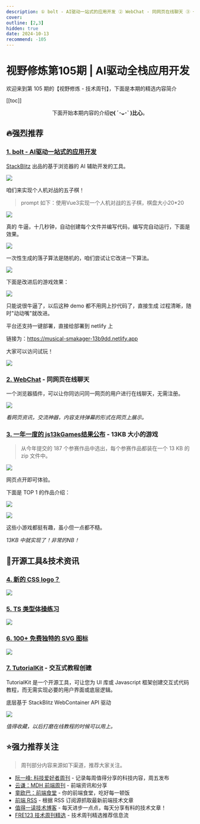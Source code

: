 ```yaml
---
description: ① bolt - AI驱动一站式的应用开发 ② WebChat - 同网页在线聊天 ③ 一年一度的 js13kGames结果公布 - 13KB 大小的游戏 ④ 新的 CSS logo？ ⑤ TS 类型体操练习 ⑥ 100+ 免费独特的 SVG 图标 ⑦ TutorialKit - 交互式教程创建
cover:
outline: [2,3]
hidden: true
date: 2024-10-13
recommend: -105
---
```


# 视野修炼第105期 | AI驱动全栈应用开发

欢迎来到第 105 期的【视野修炼 - 技术周刊】，下面是本期的精选内容简介

[[toc]]

<center>

下面开始本期内容的介绍**ღ( ´･ᴗ･` )比心**。

</center>

## 🔥强烈推荐
### [1. bolt - AI驱动一站式的应用开发](https://mp.weixin.qq.com/s/SbilYh8j7JOcNeFC-hBcVw)
[StackBlitz](https://stackblitz.com/connect/41692973) 出品的基于浏览器的 AI 辅助开发的工具。

![](https://cdn.upyun.sugarat.top/mdImg/sugar/cce3adbdec12ec50e54038a684bf220c)

咱们来实现个人机对战的五子棋！

>prompt 如下：使用Vue3实现一个人机对战的五子棋，棋盘大小20*20

![](https://cdn.upyun.sugarat.top/mdImg/sugar/750ab24bf4160a697a14e835b01c29cc)

真的 牛逼，十几秒钟，自动创建每个文件并编写代码，编写完自动运行，下面是效果。

![](https://cdn.upyun.sugarat.top/mdImg/sugar/7c8064c7d324fcfb5712f991a0710a05)

一次性生成的落子算法是随机的，咱们尝试让它改进一下算法。

![](https://cdn.upyun.sugarat.top/mdImg/sugar/168af03362e5669745631e76c38ce9d4)

下面是改进后的游戏效果：

![](https://cdn.upyun.sugarat.top/mdImg/sugar/2c30cc50b493a46a7e1baea38d8d7dfb)

只能说很牛逼了，以后这种 demo 都不用网上抄代码了，直接生成 过程清晰，随时"动动嘴"就改进。

平台还支持一键部署，直接给部署到 netlify 上

链接为：https://musical-smakager-13b9dd.netlify.app

大家可以访问试玩！

![](https://cdn.upyun.sugarat.top/mdImg/sugar/e7ec627dfb0a2498a80997dde63f8680)

### [2. WebChat](https://github.com/molvqingtai/WebChat) - 同网页在线聊天

一个浏览器插件，可以让你同访问同一网页的用户进行在线聊天，无需注册。

![](https://cdn.upyun.sugarat.top/mdImg/sugar/18391931671393c28218470f6e89cf49)

*看网页资讯，交流神器，内容支持弹幕的形式在网页上展示。*

### [3. 一年一度的 js13kGames结果公布](https://js13kgames.com/2024/blog/winners-announced) - 13KB 大小的游戏

>从今年提交的 187 个参赛作品中选出，每个参赛作品都装在一个 13 KB 的 zip 文件中。

![](https://cdn.upyun.sugarat.top/mdImg/sugar/36586cae26cba169c0f65e55a3d01979)

网页点开即可体验。

下面是 TOP 1 的作品介绍：

![](https://cdn.upyun.sugarat.top/mdImg/sugar/272aa7c34c9c1e3a7877ed7fa1c66fc8)

![](https://cdn.upyun.sugarat.top/mdImg/sugar/b7e14a99ed66fc801def18d1a3ec29a9)

这些小游戏都挺有趣，虽小但一点都不糙。

*13KB 中就实现了！非常的NB！*

## 🔧开源工具&技术资讯
### [4. 新的 CSS logo？](https://mp.weixin.qq.com/s/Vh8Z51eOgY7K83Z8JuZLQA)

![](https://cdn.upyun.sugarat.top/mdImg/sugar/55796f695945a579f02c1afe94b248c8)

### [5. TS 类型体操练习](https://typeroom.cn/problems/all)

![](https://cdn.upyun.sugarat.top/mdImg/sugar/8c4023bbdbff50c58464ba6414f41588)

### [6. 100+ 免费独特的 SVG 图标](https://spectrums.framer.website/)

![](https://cdn.upyun.sugarat.top/mdImg/sugar/2bebf9719c0d048e5e2086a44d71924d)

### [7. TutorialKit](https://tutorialkit.dev/) - 交互式教程创建
TutorialKit 是一个开源工具，可让您为 UI 库或 Javascript 框架创建交互式代码教程，而无需实现必要的用户界面或底层逻辑。

底层基于 StackBlitz WebContainer API 驱动

![](https://cdn.upyun.sugarat.top/mdImg/sugar/38f4b27d49e7e4e927f8eab5567112b9)

*值得收藏，以后打磨在线教程的时候可以用上。*

## ⭐️强力推荐关注

> 周刊部分内容来源如下渠道，推荐大家关注。

- [阮一峰: 科技爱好者周刊](https://www.ruanyifeng.com/blog/archives.html) - 记录每周值得分享的科技内容，周五发布
- [云谦：MDH 前端周刊](https://sorrycc.com/mdh/) - 前端资讯和分享
- [童欧巴：前端食堂](https://github.com/Geekhyt/weekly) - 你的前端食堂，吃好每一顿饭
- [前端 RSS](https://fed.chanceyu.com/) - 根据 RSS 订阅源抓取最新前端技术文章
- [值得一读技术博客](https://daily-blog.chlinlearn.top/) - 每天进步一点点，每天分享有料的技术文章！
- [FRE123 技术周刊精选](https://www.fre321.com/weekly) - 技术周刊精选推荐信息流
